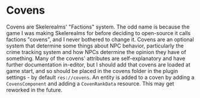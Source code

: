# Covens

Covens are Skelerealms' "Factions" system. The odd name is because the game I was making Skelerealms for before deciding to open-source it calls factions "covens", and I never bothered to change it. Covens are an optional system that determine some things about NPC behavior, particularly the crime tracking system and how NPCs determine the opinion they have of something. Many of the covens' attributes are self-explanatory and have further documentation in-editor, but I should add that covens are loaded at game start, and so should be placed in the covens folder in the plugin settings - by default `res://covens`. An entity is added to a coven by adding a `CovensComponent` and adding a `CovenRankData` resource. This may get reworked in the future.

